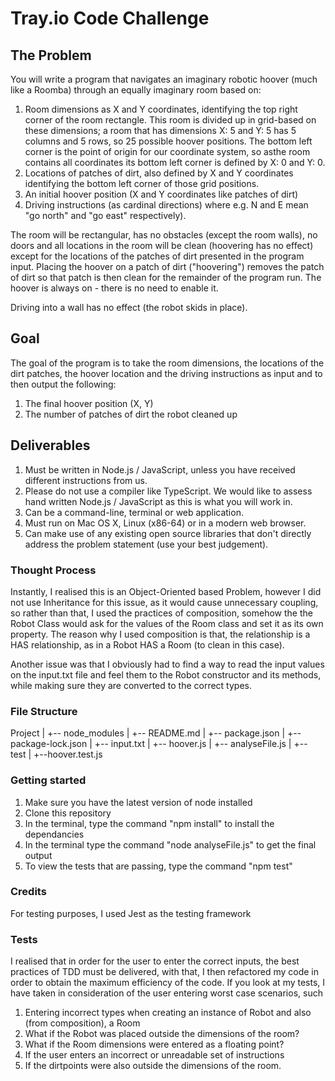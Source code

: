 # Tray.io Code Challenge

## The Problem
You will write a program that navigates an imaginary robotic hoover (much like a Roomba) through an equally imaginary room based on:
1) Room dimensions as X and Y coordinates, identifying the top right corner of the room rectangle. This room is divided up in grid-based on these dimensions; a room that has dimensions X: 5 and Y: 5 has 5 columns and 5 rows, so 25 possible hoover positions. The bottom left corner is the point of origin for our coordinate system, so asthe room contains all coordinates its bottom left corner is defined by X: 0 and Y: 0.
2) Locations of patches of dirt, also defined by X and Y coordinates identifying the bottom left corner of those grid positions.
3)  An initial hoover position (X and Y coordinates like patches of dirt)
4) Driving instructions (as cardinal directions) where e.g. N and E mean "go north" and "go east" respectively).

The room will be rectangular, has no obstacles (except the room walls), no doors and all locations in the room will be clean (hoovering has no effect) except for the locations of the patches of dirt presented in the program input. Placing the hoover on a patch of dirt ("hoovering") removes the patch of dirt so that patch is then clean for the remainder of the program run. The hoover is always on - there is no need to enable it.

Driving into a wall has no effect (the robot skids in place).

## Goal
The goal of the program is to take the room dimensions, the locations of the dirt patches, the hoover location and the driving instructions as input and to then output the following:
1) The final hoover position (X, Y)
2)  The number of patches of dirt the robot cleaned up

## Deliverables
1) Must be written in Node.js / JavaScript, unless you have received different instructions from us.
2) Please do not use a compiler like TypeScript. We would like to assess hand written Node.js / JavaScript as this is what you will work in.
3) Can be a command-line, terminal or web application.
4) Must run on Mac OS X, Linux (x86-64) or in a modern web browser.
5) Can make use of any existing open source libraries that don't directly address the problem statement (use your best judgement).


### Thought Process
Instantly, I realised this is an Object-Oriented based Problem, however I did not use Inheritance for this issue, as it would cause unnecessary coupling, so rather than that, I used the practices of composition, somehow the the Robot Class would ask for the values of the Room class and set it as its own property. The reason why I used composition is that, the relationship is a HAS relationship, as in a Robot HAS a Room (to clean in this case).

Another issue was that I obviously had to find a way to read the input values on the input.txt file and feel them to the Robot  constructor and its methods, while making sure they are converted to the correct types.

### File Structure
Project
	|
	+-- node_modules
	|
	+-- README.md
	|
	+-- package.json
	|
	+-- package-lock.json
	|
	+-- input.txt
	|
	+-- hoover.js
	|
	+-- analyseFile.js
	|
	+-- test
		|
		+--hoover.test.js

### Getting started
1) Make sure you have the latest version of node installed
2) Clone this repository
3) In the terminal, type the command "npm install" to install the dependancies
4) In the terminal type the command "node analyseFile.js" to get the final output
5) To view the tests that are passing, type the command "npm test"

### Credits
For testing purposes, I used Jest as the testing framework

### Tests
I realised that in order for the user to enter the correct inputs, the best practices of TDD must be delivered, with that, I then refactored my code in order to obtain the maximum efficiency of the code. If you look at my tests, I have taken in consideration of the user entering worst case scenarios, such

1) Entering incorrect types when creating an instance of Robot and also (from composition), a Room
2) What if the Robot was placed outside the dimensions of the room?
3) What if the Room dimensions were entered as a floating point?
4) If the user enters an incorrect or unreadable set of instructions
5) If the dirtpoints were also outside the dimensions of the room.




